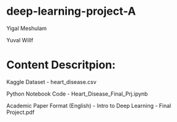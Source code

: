 # deep-learning-project-A

Yigal Meshulam

Yuval Willf

# Content Descritpion:

Kaggle Dataset - heart_disease.csv 

Python Notebook Code - Heart_Disease_Final_Prj.ipynb

Academic Paper Format (English) - Intro to Deep Learning - Final Project.pdf